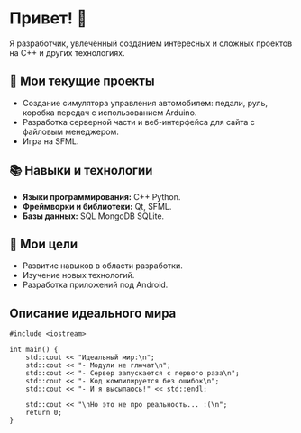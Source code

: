 # Привет! 👋
Я разработчик, увлечённый созданием интересных и сложных проектов на C++ и других технологиях.

## 🔧 Мои текущие проекты  
- Создание симулятора управления автомобилем: педали, руль, коробка передач с использованием Arduino.  
- Разработка серверной части и веб-интерфейса для сайта с файловым менеджером.  
- Игра на SFML.  

## 📚 Навыки и технологии  
- **Языки программирования:** C++ Python.  
- **Фреймворки и библиотеки:** Qt, SFML.  
- **Базы данных:** SQL MongoDB SQLite.  

## 🎯 Мои цели  
- Развитие навыков в области разработки.   
- Изучение новых технологий.
- Разработка приложений под Android.
## Описание идеального мира
```
#include <iostream>

int main() {
    std::cout << "Идеальный мир:\n";
    std::cout << "- Модули не глючат\n";
    std::cout << "- Сервер запускается с первого раза\n";
    std::cout << "- Код компилируется без ошибок\n";
    std::cout << "- И я высыпаюсь!" << std::endl;

    std::cout << "\nНо это не про реальность... :(\n";
    return 0;
}
```
